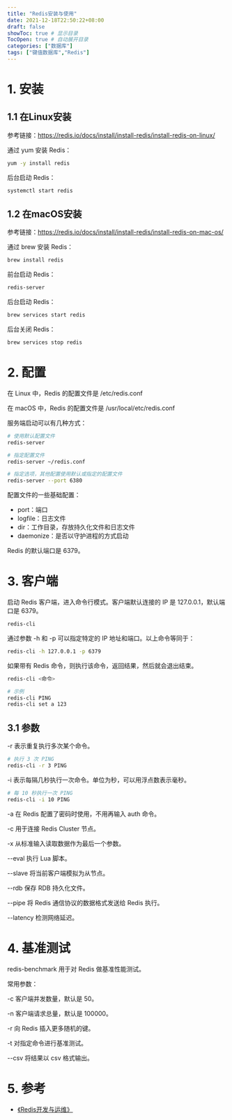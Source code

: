 ```yaml
---
title: "Redis安装与使用"
date: 2021-12-18T22:50:22+08:00
draft: false
showToc: true # 显示目录
TocOpen: true # 自动展开目录
categories: ["数据库"]
tags: ["键值数据库","Redis"]
---
```


# 1. 安装

## 1.1 在Linux安装

参考链接：https://redis.io/docs/install/install-redis/install-redis-on-linux/

通过 yum 安装 Redis：

```bash
yum -y install redis
```

后台启动 Redis：

```bash
systemctl start redis
```

## 1.2 在macOS安装

参考链接：https://redis.io/docs/install/install-redis/install-redis-on-mac-os/

通过 brew 安装 Redis：

```bash
brew install redis
```

前台启动 Redis：

```bash
redis-server
```

后台启动 Redis：

```bash
brew services start redis
```

后台关闭 Redis：

```bash
brew services stop redis
```

# 2. 配置

在 Linux 中，Redis 的配置文件是 /etc/redis.conf

在 macOS 中，Redis 的配置文件是 /usr/local/etc/redis.conf

服务端启动可以有几种方式：

```bash
# 使用默认配置文件
redis-server

# 指定配置文件
redis-server ~/redis.conf

# 指定选项，其他配置使用默认或指定的配置文件
redis-server --port 6380
```

配置文件的一些基础配置：

* port：端口
* logfile：日志文件
* dir：工作目录，存放持久化文件和日志文件
* daemonize：是否以守护进程的方式启动

Redis 的默认端口是 6379。

# 3. 客户端

启动 Redis 客户端，进入命令行模式。客户端默认连接的 IP 是 127.0.0.1，默认端口是 6379。

```bash
redis-cli
```

通过参数 -h 和 -p 可以指定特定的 IP 地址和端口。以上命令等同于：

```bash
redis-cli -h 127.0.0.1 -p 6379
```

如果带有 Redis 命令，则执行该命令，返回结果，然后就会退出结束。

```bash
redis-cli <命令>

# 示例
redis-cli PING
redis-cli set a 123
```

## 3.1 参数

-r 表示重复执行多次某个命令。

```bash
# 执行 3 次 PING
redis-cli -r 3 PING
```

-i 表示每隔几秒执行一次命令。单位为秒，可以用浮点数表示毫秒。

```bash
# 每 10 秒执行一次 PING
redis-cli -i 10 PING
```

-a 在 Redis 配置了密码时使用，不用再输入 auth 命令。

-c 用于连接 Redis Cluster 节点。

-x 从标准输入读取数据作为最后一个参数。

--eval 执行 Lua 脚本。

--slave 将当前客户端模拟为从节点。

--rdb 保存 RDB 持久化文件。

--pipe 将 Redis 通信协议的数据格式发送给 Redis 执行。

--latency 检测网络延迟。

# 4. 基准测试

redis-benchmark 用于对 Redis 做基准性能测试。

常用参数：

-c 客户端并发数量，默认是 50。

-n 客户端请求总量，默认是 100000。

-r 向 Redis 插入更多随机的键。

-t 对指定命令进行基准测试。

--csv 将结果以 csv 格式输出。

# 5. 参考

* [《Redis开发与运维》](https://book.douban.com/subject/26971561/)

